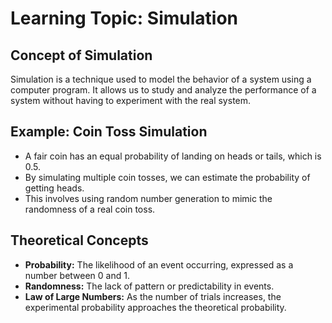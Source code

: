 # Learning Topic: Simulation

## Concept of Simulation
Simulation is a technique used to model the behavior of a system using a computer program. It allows us to study and analyze the performance of a system without having to experiment with the real system.

## Example: Coin Toss Simulation
- A fair coin has an equal probability of landing on heads or tails, which is 0.5.
- By simulating multiple coin tosses, we can estimate the probability of getting heads.
- This involves using random number generation to mimic the randomness of a real coin toss.

## Theoretical Concepts
- **Probability:** The likelihood of an event occurring, expressed as a number between 0 and 1.
- **Randomness:** The lack of pattern or predictability in events.
- **Law of Large Numbers:** As the number of trials increases, the experimental probability approaches the theoretical probability.